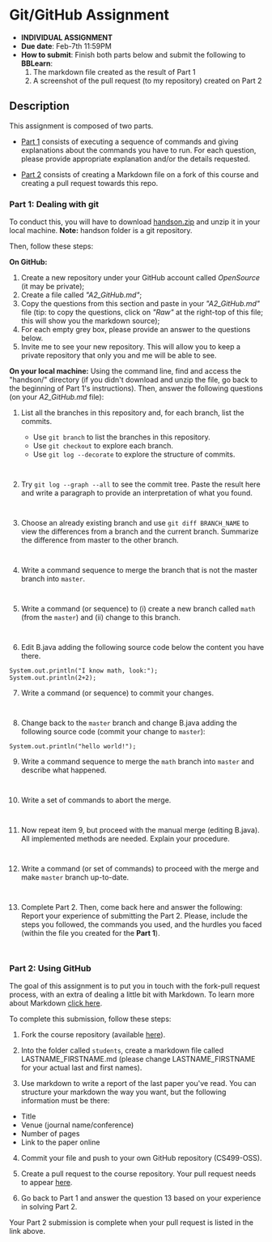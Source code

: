 # Git/GitHub Assignment

* **INDIVIDUAL ASSIGNMENT**
* **Due date**: Feb-7th 11:59PM
* **How to submit**: Finish both parts below and submit the following to **BBLearn**:
     1. The markdown file created as the result of Part 1
     2. A screenshot of the pull request (to my repository) created on Part 2

## Description
This assignment is composed of two parts. 
- [Part 1](#Part-1-Dealing-with-git) consists of executing a sequence of commands and giving explanations about the commands you have to run. For each question, please provide appropriate explanation and/or the details requested.

- [Part 2](#Part-2-Using-GitHub) consists of creating a Markdown file on a fork of this course and creating a pull request towards this repo.

### Part 1: Dealing with git

To conduct this, you will have to download [handson.zip](handson.zip) and unzip it in your local machine. **Note:** handson folder is a git repository.

Then, follow these steps:

**On GitHub:**
1. Create a new repository under your GitHub account called *OpenSource* (it may be private);
2. Create a file called *"A2_GitHub.md"*;
3. Copy the questions from this section and paste in your *"A2_GitHub.md"* file (tip: to copy the questions, click on *"Raw"* at the right-top of this file; this will show you the markdown source);
4. For each empty grey box, please provide an answer to the questions below.
5. Invite me to see your new repository. This will allow you to keep a private repository that only you and me will be able to see.


**On your local machine:** Using the command line, find and access the "handson/" directory (if you didn't download and unzip the file, go back to the beginning of Part 1's instructions). Then, answer the following questions (on your *A2_GitHub.md* file):

1. List all the branches in this repository and, for each branch, list the commits.

    - Use `git branch` to list the branches in this repository.
    - Use `git checkout` to explore each branch.
    - Use `git log --decorate` to explore the structure of commits.

```


```

2. Try `git log --graph --all` to see the commit tree. Paste the result here and write a paragraph to provide an interpretation of what you found.
```


```

3. Choose an already existing branch and use `git diff BRANCH_NAME` to view the differences from a branch and the current branch. Summarize the difference from master to the other branch.

```


```

4. Write a command sequence to merge the branch that is not the master branch into `master`.

```


```


5. Write a command (or sequence) to (i) create a new branch called `math` (from the `master`) and (ii) change to this branch.

```


```
   
6. Edit B.java adding the following source code below the content you have there.
```
System.out.println("I know math, look:");
System.out.println(2+2);
```

7. Write a command (or sequence) to commit your changes.
```


```

8. Change back to the `master` branch and change B.java adding the following source code (commit your change to `master`):
```
System.out.println("hello world!");
```

9. Write a command sequence to merge the `math` branch into `master` and describe what happened.
```


```
   
10. Write a set of commands to abort the merge.
```


```
   
11. Now repeat item 9, but proceed with the manual merge (editing B.java). All implemented methods are needed. Explain your procedure.
```


```

12. Write a command (or set of commands) to proceed with the merge and make `master` branch up-to-date.
```


```

13. Complete Part 2. Then, come back here and answer the following:
Report your experience of submitting the Part 2. Please, include the steps you followed, the commands you used, and the hurdles you faced (within the file you created for the **Part 1**).
```


```

### Part 2: Using GitHub

The goal of this assignment is to put you in touch with the fork-pull request process, with an extra of dealing a little bit with Markdown. To learn more about Markdown [click here](https://guides.github.com/features/mastering-markdown/).

To complete this submission, follow these steps:

1. Fork the course repository (available [here](https://github.com/igorsteinmacher/CS499-OSS)).

2. Into the folder called `students`, create a markdown file called LASTNAME_FIRSTNAME.md (please change LASTNAME_FIRSTNAME for your actual last and first names). 

3. Use markdown to write a report of the last paper you've read. You can structure your markdown the way you want, but the following information must be there:
- Title
- Venue (journal name/conference)
- Number of pages
- Link to the paper online

4. Commit your file and push to your own GitHub repository (CS499-OSS).

5. Create a pull request to the course repository. Your pull request needs to appear [here](https://github.com/igorsteinmacher/CS499-OSS/pulls).

6. Go back to Part 1 and answer the question 13 based on your experience in solving Part 2.

Your Part 2 submission is complete when your pull request is listed in the link above.

